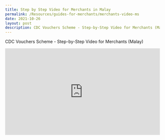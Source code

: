 ```yaml
---
title: Step by Step Video for Merchants in Malay
permalink: /Resources/guides-for-merchants/merchants-video-ms
date: 2021-10-26
layout: post
description: CDC Vouchers Scheme - Step-by-Step Video for Merchants (Malay)
---
```

CDC Vouchers Scheme - Step-by-Step Video for Merchants (Malay)

<style>
 .youtubecontainer {
    position: relative;
    width: 100%;
    height: 0;
    padding-bottom: 56.25%;
}
.youtubevideo {
    position: absolute;
    top: 0;
    left: 0;
    width: 100%;
    height: 100%;
}
</style>

<div class="youtubecontainer">
	<iframe class="youtubevideo" src="https://www.youtube.com/embed/WlXbDqiPN6k?rel=0" title="YouTube video player" frameborder="0" allow="accelerometer; autoplay; clipboard-write; encrypted-media; gyroscope; picture-in-picture" allowfullscreen></iframe>
</div>